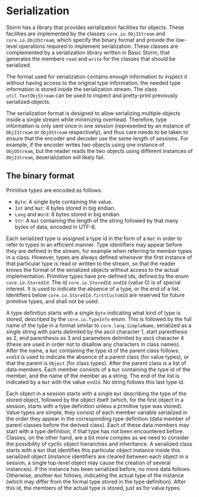 Serialization
==============

Storm has a library that provides serialization facilities for objects. These facilities are
implemented by the classes `core.io.ObjIStream` and `core.io.ObjOStream`, which specify the binary
format and provide the low-level operations required to implement serialization. These classes are
complemented by a serialization library written in Basic Storm, that generates the members `read`
and `write` for the classes that should be serialized.

The format used for serialization contains enough information to inspect it without having access to
the original type information; the needed type information is stored inside the serialization
stream. The class `util.TextObjStream` can be used to inspect and pretty-print previously serialized
objects.

The serialization format is designed to allow serializing multiple objects inside a single stream
while minimizing overhead. Therefore, type information is only sent once in one session (represented
by an instance of `ObjIStream` or `ObjOStream` respectively), and thus care needs to be taken to
ensure that the encoder and decoder use the same length of sessions. For example, if the encoder
writes two objects using one instance of `ObjOStream`, but the reader reads the two objects using
different instances of `ObjIStream`, deserialization will likely fail.


The binary format
-------------------

Primitive types are encoded as follows:

- `Byte`: A single byte containing the value.
- `Int` and `Nat`: 4 bytes stored in big endian.
- `Long` and `Word`: 8 bytes stored in big endian.
- `Str`: A `Nat` containing the length of the string followed by that many bytes of data, encoded in UTF-8.

Each serialized type is assigned a type id in the form of a `Nat` in order to refer to types in an
efficient manner. Type identifiers may appear before they are defined in the stream, for example
when referring to member types in a class. However, types are always defined whenever the first
instance of that particular type is read or written to the stream, so that the reader knows the
format of the serialized objects without access to the actual implementation. Primitive types
have pre-defined ids, defined by the enum `core.io.StoredId`. The id `core.io.StoredId.endId` (value
0) is of special interest. It is used to indicate the absence of a type, or the end of a
list. Identifiers below `core.io.StoredId.firstCustomId` are reserved for future primitive types,
and shall not be used.

A type definition starts with a single `Byte` indicating what kind of type is stored, described by
the `core.io.TypeInfo` enum. This is followed by the full name of the type in a format similar to
`core.lang.SimpleName`, serialized as a single string with parts delimited by the ascii character 1,
start parenthesis as 2, end parenthesis as 3 and parameters delimited by ascii character 4 (these
are used in order not to disallow any characters in class names). After the name, a `Nat` containing
the type id of the parent class follows. `endId` is used to indicate the absence of a parent class
(for value types), or that the parent is `Object` (for class types). After the parent class is a
list of data members. Each member consists of a `Nat` containing the type id of the member, and the
name of the member as a string. The end of the list is indicated by a `Nat` with the value
`endId`. No string follows this last type id.

Each object in a session starts with a single `Nat` describing the type of the stored object,
followed by the object itself (which, for the first object in a session, starts with a type
definition unless a primitive type was stored). Value types are simple, they consist of each member
variable serialized in the order they appear in the corresponding type definition (data member of
parent classes before the derived class). Each of these data members may start with a type
definition, if that type has not been encountered before. Classes, on the other hand, are a bit more
complex as we need to consider the possibility of cyclic object hierarchies and inheritance. A
serialized class starts with a `Nat` that identifies this particular object instance inside this
serialized object (instance identifiers are cleared between each object in a session, a single
top-level object may cause the creation of several instances). If the instance has been serialized
before, no more data follows. Otherwise, another `Nat` follows, indicating the actual type of the
instance (which may differ from the formal type stored in the type definition). After this id, the
members of the actual type is stored, just as for value types.
